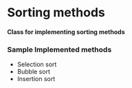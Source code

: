 # Sorting methods

#### Class for implementing sorting methods

### Sample Implemented methods
* Selection sort
* Bubble sort
* Insertion sort

